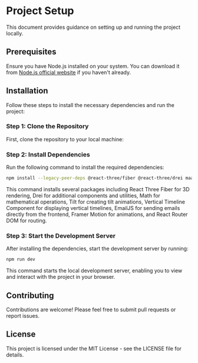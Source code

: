 # Project Setup

This document provides guidance on setting up and running the project locally.

## Prerequisites

Ensure you have Node.js installed on your system. You can download it from [Node.js official website](https://nodejs.org/) if you haven't already.

## Installation

Follow these steps to install the necessary dependencies and run the project:

### Step 1: Clone the Repository

First, clone the repository to your local machine:


### Step 2: Install Dependencies

Run the following command to install the required dependencies:

```bash
npm install --legacy-peer-deps @react-three/fiber @react-three/drei maath react-tilt react-vertical-timeline-component @emailjs/browser framer-motion react-router-dom
```


This command installs several packages including React Three Fiber for 3D rendering, Drei for additional components and utilities, Math for mathematical operations, Tilt for creating tilt animations, Vertical Timeline Component for displaying vertical timelines, EmailJS for sending emails directly from the frontend, Framer Motion for animations, and React Router DOM for routing.

### Step 3: Start the Development Server

After installing the dependencies, start the development server by running:

```bash
npm run dev
```


This command starts the local development server, enabling you to view and interact with the project in your browser.

## Contributing

Contributions are welcome! Please feel free to submit pull requests or report issues.

## License

This project is licensed under the MIT License - see the LICENSE file for details.

